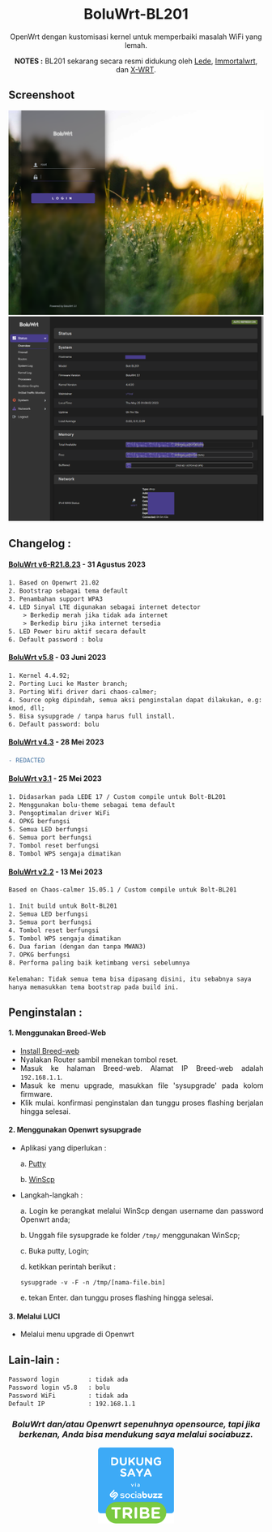 <div align="center">

# BoluWrt-BL201

OpenWrt dengan kustomisasi kernel untuk memperbaiki masalah WiFi yang lemah.

**NOTES :** BL201 sekarang secara resmi didukung oleh [Lede](https://github.com/coolsnowwolf/lede), [Immortalwrt](https://github.com/immortalwrt/immortalwrt), dan [X-WRT](https://github.com/x-wrt/x-wrt).

</div>
<div align="left">
  
  
## Screenshoot

![login-page](Screenshoot/login.png)
![overview](Screenshoot/overview.png)

## Changelog :

  #### [BoluWrt v6-R21.8.23](https://github.com/yHpgi/openwrt-bl201-boluwrt/releases/tag/v6-R21.8.23) - 31 Agustus 2023

    1. Based on Openwrt 21.02
    2. Bootstrap sebagai tema default
    3. Penambahan support WPA3
    4. LED Sinyal LTE digunakan sebagai internet detector
        > Berkedip merah jika tidak ada internet
        > Berkedip biru jika internet tersedia
    5. LED Power biru aktif secara default
    6. Default password : bolu
  
  #### [BoluWrt v5.8](https://github.com/yHpgi/openwrt-bl201-boluwrt/releases/tag/v5.8) - 03 Juni 2023

    1. Kernel 4.4.92;
    2. Porting Luci ke Master branch;
    3. Porting Wifi driver dari chaos-calmer;
    4. Source opkg dipindah, semua aksi penginstalan dapat dilakukan, e.g: kmod, dll; 
    5. Bisa sysupgrade / tanpa harus full install.
    6. Default password: bolu

  #### [BoluWrt v4.3](https://github.com/yHpgi/openwrt-bl201-boluwrt/releases/tag/v4.3) - 28 Mei 2023
  
  ```diff
  - REDACTED
  ```
  
  #### [BoluWrt v3.1](https://github.com/yHpgi/openwrt-bl201-boluwrt/releases/tag/3.1) - 25 Mei 2023

    1. Didasarkan pada LEDE 17 / Custom compile untuk Bolt-BL201
    2. Menggunakan bolu-theme sebagai tema default
    3. Pengoptimalan driver WiFi
    4. OPKG berfungsi
    5. Semua LED berfungsi
    6. Semua port berfungsi
    7. Tombol reset berfungsi
    8. Tombol WPS sengaja dimatikan

  #### [BoluWrt v2.2](https://github.com/yHpgi/openwrt-bl201-boluwrt/releases/tag/BOLUWRT-CC) - 13 Mei 2023

    Based on Chaos-calmer 15.05.1 / Custom compile untuk Bolt-BL201
    
    1. Init build untuk Bolt-BL201
    2. Semua LED berfungsi
    3. Semua port berfungsi
    4. Tombol reset berfungsi
    5. Tombol WPS sengaja dimatikan
    6. Dua farian (dengan dan tanpa MWAN3)
    7. OPKG berfungsi
    8. Performa paling baik ketimbang versi sebelumnya

    Kelemahan: Tidak semua tema bisa dipasang disini, itu sebabnya saya hanya memasukkan tema bootstrap pada build ini.
      
<div align="justify">
  
  
## Penginstalan :

  #### 1. Menggunakan Breed-Web

  - [Install Breed-web](https://github.com/yHpgi/openwrt-bl201-boluwrt/blob/main/INSTALL-BREED.md)
  - Nyalakan Router sambil menekan tombol reset.
  - Masuk ke halaman Breed-web. Alamat IP Breed-web adalah `192.168.1.1`.
  - Masuk ke menu upgrade, masukkan file 'sysupgrade' pada kolom firmware.
  - Klik mulai. konfirmasi penginstalan dan tunggu proses flashing berjalan hingga selesai.

#### 2. Menggunakan Openwrt sysupgrade
  
  - Aplikasi yang diperlukan :
  
    a. [Putty](https://www.putty.org/)
  
    b. [WinScp](https://winscp.net/eng/download.php)
    
  - Langkah-langkah :
  
    a. Login ke perangkat melalui WinScp dengan username dan password Openwrt anda;
  
    b. Unggah file sysupgrade ke folder `/tmp/` menggunakan WinScp;
  
    c. Buka putty, Login;
  
    d. ketikkan perintah berikut :
  
      ```
      sysupgrade -v -F -n /tmp/[nama-file.bin]
      ```
  
    e. tekan Enter. dan tunggu proses flashing hingga selesai.
  
#### 3. Melalui LUCI
  
  - Melalui menu upgrade di Openwrt

## Lain-lain :
  ```
  Password login        : tidak ada
  Password login v5.8   : bolu
  Password WiFi         : tidak ada
  Default IP            : 192.168.1.1
  ```




<div align="center">

### *BoluWrt dan/atau Openwrt sepenuhnya opensource, tapi jika berkenan, Anda bisa mendukung saya melalui sociabuzz.*




<a href="https://sociabuzz.com/yhpgi/tribe"><img style="width: 150px" src="dump/sociabuzz.png" alt="sociabuzz"/></a>

</div>
